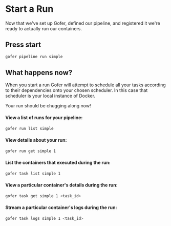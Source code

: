 # Start a Run

Now that we've set up Gofer, defined our pipeline, and registered it we're ready to actually run our containers.

## Press start

```bash
gofer pipeline run simple
```

## What happens now?

When you start a run Gofer will attempt to schedule all your tasks according to their dependencies onto your chosen scheduler. In this case that scheduler is your local instance of Docker.

Your run should be chugging along now!

#### View a list of runs for your pipeline:

```bash
gofer run list simple
```

#### View details about your run:

```bash
gofer run get simple 1
```

#### List the containers that executed during the run:

```bash
gofer task list simple 1
```

#### View a particular container's details during the run:

```bash
gofer task get simple 1 <task_id>
```

#### Stream a particular container's logs during the run:

```bash
gofer task logs simple 1 <task_id>
```
